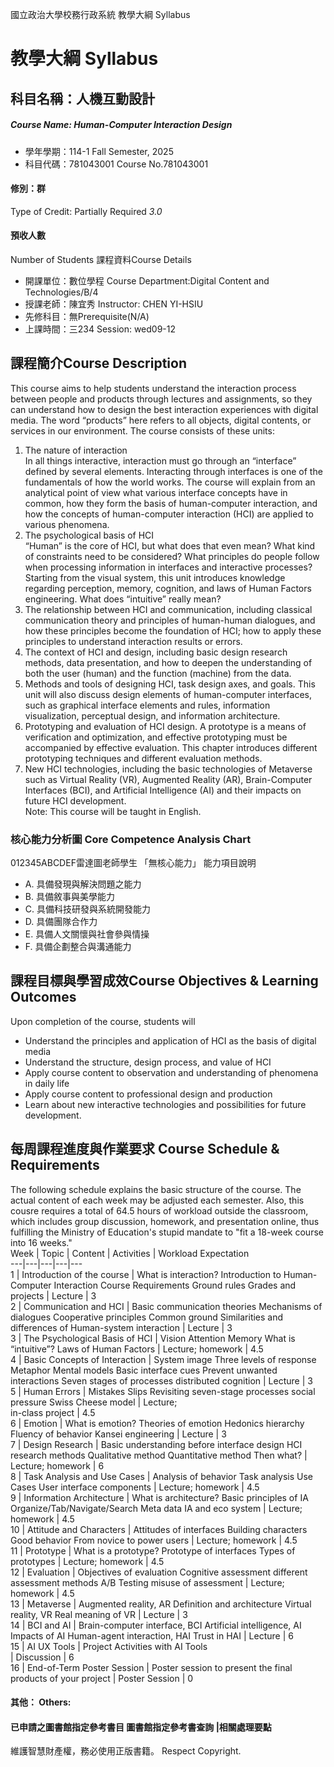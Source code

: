 國立政治大學校務行政系統 教學大綱 Syllabus
# 教學大綱 Syllabus
##  科目名稱：人機互動設計
#####  Course Name: Human-Computer Interaction Design
  * 學年學期：114-1 Fall Semester, 2025 
  * 科目代碼：781043001 Course No.781043001
#### 修別：群
Type of Credit: Partially Required 
_3.0_
#### 預收人數
Number of Students
課程資料Course Details
  * 開課單位：數位學程 Course Department:Digital Content and Technologies/B/4 
  * 授課老師：陳宜秀 Instructor: CHEN YI-HSIU 
  * 先修科目：無Prerequisite(N/A)
  * 上課時間：三234 Session: wed09-12 
##  課程簡介Course Description
This course aims to help students understand the interaction process between people and products through lectures and assignments, so they can understand how to design the best interaction experiences with digital media. The word “products” here refers to all objects, digital contents, or services in our environment. 
The course consists of these units:
  1. The nature of interaction  
In all things interactive, interaction must go through an “interface” defined by several elements. Interacting through interfaces is one of the fundamentals of how the world works. The course will explain from an analytical point of view what various interface concepts have in common, how they form the basis of human-computer interaction, and how the concepts of human-computer interaction (HCI) are applied to various phenomena.  
  2. The psychological basis of HCI  
“Human” is the core of HCI, but what does that even mean? What kind of constraints need to be considered? What principles do people follow when processing information in interfaces and interactive processes? Starting from the visual system, this unit introduces knowledge regarding perception, memory, cognition, and laws of Human Factors engineering. What does “intuitive” really mean?   
  3. The relationship between HCI and communication, including classical communication theory and principles of human-human dialogues, and how these principles become the foundation of HCI; how to apply these principles to understand interaction results or errors.  
  4. The context of HCI and design, including basic design research methods, data presentation, and how to deepen the understanding of both the user (human) and the function (machine) from the data.  
  5. Methods and tools of designing HCI, task design axes, and goals. This unit will also discuss design elements of human-computer interfaces, such as graphical interface elements and rules, information visualization, perceptual design, and information architecture.  
  6. Prototyping and evaluation of HCI design. A prototype is a means of verification and optimization, and effective prototyping must be accompanied by effective evaluation. This chapter introduces different prototyping techniques and different evaluation methods.  
  7. New HCI technologies, including the basic technologies of Metaverse such as Virtual Reality (VR), Augmented Reality (AR), Brain-Computer Interfaces (BCI), and Artificial Intelligence (AI) and their impacts on future HCI development.  
Note: This course will be taught in English.
###  核心能力分析圖 Core Competence Analysis Chart
012345ABCDEF雷達圖老師學生
「無核心能力」 
能力項目說明
  * A. 具備發現與解決問題之能力
  * B. 具備敘事與美學能力
  * C. 具備科技研發與系統開發能力
  * D. 具備團隊合作力
  * E. 具備人文關懷與社會參與情操
  * F. 具備企劃整合與溝通能力
##  課程目標與學習成效Course Objectives & Learning Outcomes 
Upon completion of the course, students will
  * Understand the principles and application of HCI as the basis of digital media
  * Understand the structure, design process, and value of HCI
  * Apply course content to observation and understanding of phenomena in daily life
  * Apply course content to professional design and production
  * Learn about new interactive technologies and possibilities for future development.
##  每周課程進度與作業要求 Course Schedule & Requirements
The following schedule explains the basic structure of the course. The actual content of each week may be adjusted each semester. Also, this cousre requires a total of 64.5 hours of workload outside the classroom, which includes group discussion, homework, and presentation online, thus fulfilling the Ministry of Education's stupid mandate to "fit a 18-week course into 16 weeks."   
Week |  Topic |  Content |  Activities |  Workload Expectation  
---|---|---|---|---  
1 |  Introduction of the course |  What is interaction? Introduction to Human-Computer Interaction Course Requirements Ground rules Grades and projects |  Lecture |  3  
2 |  Communication and HCI |  Basic communication theories Mechanisms of dialogues Cooperative principles Common ground Similarities and differences of Human-system interaction |  Lecture |  3  
3 |  The Psychological Basis of HCI |  Vision Attention Memory What is “intuitive”? Laws of Human Factors |  Lecture; homework |  4.5  
4 |  Basic Concepts of Interaction |  System image Three levels of response Metaphor Mental models Basic interface cues Prevent unwanted interactions Seven stages of processes distributed cognition |  Lecture |  3  
5 |  Human Errors |  Mistakes Slips Revisiting seven-stage processes social pressure Swiss Cheese model |  Lecture;  
in-class project |  4.5  
6 |  Emotion |  What is emotion? Theories of emotion Hedonics hierarchy Fluency of behavior Kansei engineering |  Lecture |  3  
7 |  Design Research |  Basic understanding before interface design HCI research methods Qualitative method Quantitative method Then what? |  Lecture; homework |  6  
8 |  Task Analysis and Use Cases |  Analysis of behavior Task analysis Use Cases User interface components |  Lecture; homework |  4.5  
9 |  Information Architecture |  What is architecture? Basic principles of IA Organize/Tab/Navigate/Search Meta data IA and eco system |  Lecture; homework |  4.5  
10 |  Attitude and Characters |  Attitudes of interfaces Building characters Good behavior From novice to power users |  Lecture; homework |  4.5  
11 |  Prototype |  What is a prototype? Prototype of interfaces Types of prototypes |  Lecture; homework |  4.5  
12 |  Evaluation |  Objectives of evaluation Cognitive assessment different assessment methods A/B Testing misuse of assessment |  Lecture; homework |  4.5  
13 |  Metaverse |  Augmented reality, AR Definition and architecture Virtual reality, VR Real meaning of VR |  Lecture |  3  
14 |  BCI and AI |  Brain-computer interface, BCI Artificial intelligence, AI Impacts of AI Human-agent interaction, HAI Trust in HAI |  Lecture |  6  
15 |  AI UX Tools |  Project Activities with AI Tools  
|  Discussion |  6  
16 |  End-of-Term Poster Session |  Poster session to present the final products of your project |  Poster Session |  0  
####  其他： Others:
####  已申請之圖書館指定參考書目  圖書館指定參考書查詢 |相關處理要點
維護智慧財產權，務必使用正版書籍。 Respect Copyright.